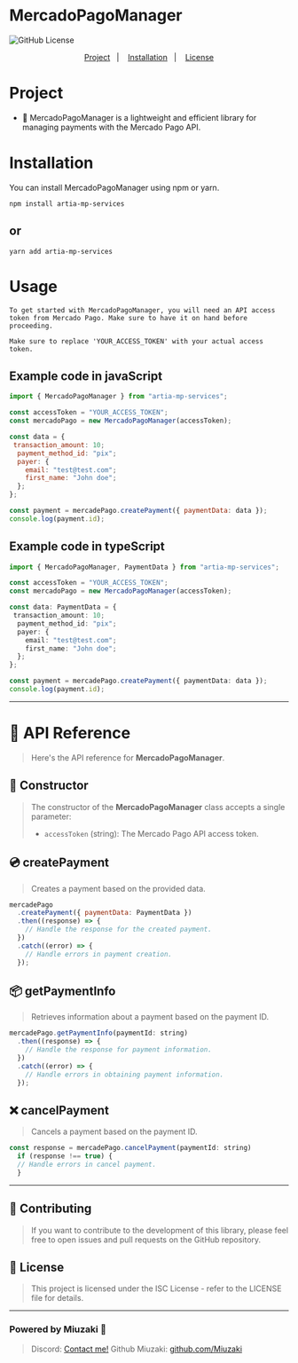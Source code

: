 # MercadoPagoManager

![GitHub License](https://img.shields.io/badge/license-ISC-blue.svg)

<p align="center">
  <a href="#-">Project</a>&nbsp;&nbsp;&nbsp;|&nbsp;&nbsp;&nbsp;
  <a href="#-installation">Installation</a>&nbsp;&nbsp;&nbsp;|&nbsp;&nbsp;&nbsp;
  <a href="#📝-license">License</a>
</p>

# Project

- 🔐 MercadoPagoManager is a lightweight and efficient library for managing payments with the Mercado Pago API.<br>

# Installation

You can install MercadoPagoManager using npm or yarn.

```shell
npm install artia-mp-services
```

## or

```shell
yarn add artia-mp-services
```

# Usage

`To get started with MercadoPagoManager, you will need an API access token from Mercado Pago. Make sure to have it on hand before proceeding.`
<br>

`Make sure to replace 'YOUR_ACCESS_TOKEN' with your actual access token.`

## Example code in javaScript

```js
import { MercadoPagoManager } from "artia-mp-services";

const accessToken = "YOUR_ACCESS_TOKEN";
const mercadoPago = new MercadoPagoManager(accessToken);

const data = {
 transaction_amount: 10;
  payment_method_id: "pix";
  payer: {
    email: "test@test.com";
    first_name: "John doe";
  };
};

const payment = mercadePago.createPayment({ paymentData: data });
console.log(payment.id);
```

## Example code in typeScript

```ts
import { MercadoPagoManager, PaymentData } from "artia-mp-services";

const accessToken = "YOUR_ACCESS_TOKEN";
const mercadoPago = new MercadoPagoManager(accessToken);

const data: PaymentData = {
 transaction_amount: 10;
  payment_method_id: "pix";
  payer: {
    email: "test@test.com";
    first_name: "John doe";
  };
};

const payment = mercadePago.createPayment({ paymentData: data });
console.log(payment.id);
```

<hr></hr>

# 📂 API Reference

> Here's the API reference for **MercadoPagoManager**.

## 🔩 Constructor

> The constructor of the **MercadoPagoManager** class accepts a single parameter:
>
> - `accessToken` (string): The Mercado Pago API access token.

## 💿 createPayment

> Creates a payment based on the provided data.

```js
mercadePago
  .createPayment({ paymentData: PaymentData })
  .then((response) => {
    // Handle the response for the created payment.
  })
  .catch((error) => {
    // Handle errors in payment creation.
  });
```

## 📦 getPaymentInfo

> Retrieves information about a payment based on the payment ID.

```js
mercadePago.getPaymentInfo(paymentId: string)
  .then((response) => {
    // Handle the response for payment information.
  })
  .catch((error) => {
    // Handle errors in obtaining payment information.
  });
```

## ❌ cancelPayment

> Cancels a payment based on the payment ID.

```js
const response = mercadePago.cancelPayment(paymentId: string)
  if (response !== true) {
  // Handle errors in cancel payment.
  }
```

---

## 🧱 Contributing

> If you want to contribute to the development of this library, please feel free to open issues and pull requests on the GitHub repository.

## 📝 License

> This project is licensed under the ISC License - refer to the LICENSE file for details.

---

### Powered by Miuzaki 👋

> Discord: [Contact me!](https://discord.com/users/976269710956068904) Github Miuzaki: [github.com/Miuzaki](https://github.com/Miuzaki) &nbsp;
